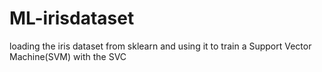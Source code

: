 # ML-irisdataset
loading the iris dataset from sklearn and using it to train a Support Vector Machine(SVM) with the SVC
